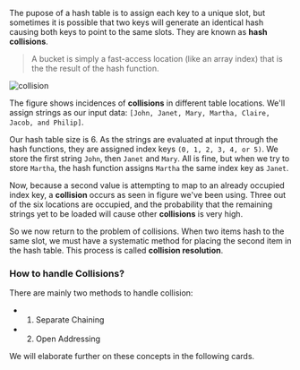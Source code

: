 <!--title={Collision Resolution Techniques}-->

<!--badges={Algorithms:10}-->

<!--concepts={Hash Collision}-->

The pupose of a hash table is to assign each key to a unique slot, but sometimes it is possible that two keys will generate an identical hash causing both keys to point to the same slots. They are known as **hash collisions**. 
> A bucket is simply a fast-access location (like an array index) that is the the result of the hash function.

![collision](https://study.com/cimages/multimages/16/sep_chain_1.png)

The figure shows incidences of **collisions** in different table locations. We'll assign strings as our input data: `[John, Janet, Mary, Martha, Claire, Jacob, and Philip]`. 

Our hash table size is 6. As the strings are evaluated at input through the hash functions, they are assigned index keys `(0, 1, 2, 3, 4, or 5)`. We store the first string `John`, then `Janet` and `Mary`. All is fine, but when we try to store `Martha`, the hash function assigns `Martha` the same index key as `Janet`. 

Now, because a second value is attempting to map to an already occupied index key, a **collision** occurs as seen in figure we've been using. Three out of the six locations are occupied, and the probability that the remaining strings yet to be loaded will cause other **collisions** is very high.



So we now return to the problem of collisions. When two items hash to the same slot, we must have a systematic method for placing the second item in the hash table. This process is called **collision resolution**. 



### How to handle Collisions?

There are mainly two methods to handle collision:

- 1) Separate Chaining
- 2) Open Addressing

We will elaborate further on these concepts in the following cards.
